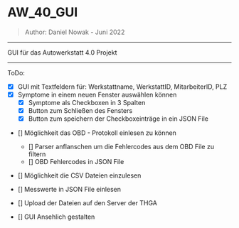 # AW_40_GUI
> Author: Daniel Nowak - Juni 2022
--------------------------------------

GUI für das Autowerkstatt 4.0 Projekt

--------------------------------------


ToDo:

- [x] GUI mit Textfeldern für: Werkstattname, WerkstattID, MitarbeiterID, PLZ
- [x] Symptome in einem neuen Fenster auswählen können
  - [x] Symptome als Checkboxen in 3 Spalten
  - [x] Button zum Schließen des Fensters
  - [x] Button zum speichern der Checkboxeinträge in ein JSON File

- [] Möglichkeit das OBD - Protokoll einlesen zu können
  - [] Parser anflanschen um die Fehlercodes aus dem OBD File zu filtern
  - [] OBD Fehlercodes in JSON File
 
 - [] Möglichkeit die CSV Dateien einzulesen
 - [] Messwerte in JSON File einlesen

 - [] Upload der Dateien auf den Server der THGA
 - [] GUI Ansehlich gestalten 
